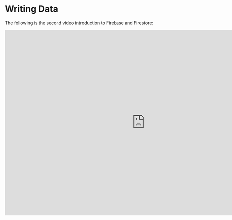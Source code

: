 # Writing Data

The following is the second video introduction to Firebase and Firestore:

<iframe width="900" height="600" src="https://www.youtube.com/embed/iwZJ7hIR6og" title="YouTube video player" frameborder="0" allow="accelerometer; autoplay; clipboard-write; encrypted-media; gyroscope; picture-in-picture" allowfullscreen></iframe>